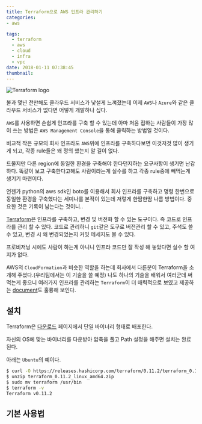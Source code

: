 ```yaml
---
title: Terraform으로 AWS 인프라 관리하기
categories:
- aws

tags:
  - terraform
  - aws
  - cloud
  - infra
  - vpc
date: 2018-01-11 07:38:45
thumbnail:
---
```

![Terraform logo](https://user-images.githubusercontent.com/5028400/34799823-a839efb8-f6a4-11e7-8cf2-ff27f8ef30f3.png)

불과 몇년 전만해도 클라우드 서비스가 낯설게 느껴졌는데 이제 `AWS`나 `Azure`와 같은 클라우드 서비스가 없다면 어떻게 개발하나 싶다.

`AWS`를 사용하면 손쉽게 인프라를 구축 할 수 있는데 아마 처음 접하는 사람들이 가장 많이 쓰는 방법은 `AWS Management Console`을 통해 클릭하는 방법일 것이다. 

비교적 작은 규모의 회사 인프라도 `AWS`위에 인프라를 구축하다보면 이것저것 많이 생기게 되고, 각종 rule들은 왜 정의 했는지 알 길이 없다. 

드물지만 다른 region에 동일한 환경을 구축해야 한다던지하는 요구사항이 생기면 난감하다. 똑같이 보고 구축한다고해도 사람이라는게 실수를 하고 각종 rule중에 빼먹는게 생기기 마련이다.

언젠가 python의 aws sdk인 boto를 이용해서 회사 인프라를 구축하고 명령 한번으로 동일한 환경을 구축했다는 세미나를 본적이 있는데 저렇게 한땀한땀  나름 방법이다. 중요한 것은 기록이 남는다는 것이니..

[Terraform](https://www.terraform.io/intro/index.html)은 인프라를 구축하고, 변경 및 버전화 할 수 있는 도구이다. 즉 코드로 인프라를 관리 할 수 있다. 코드로 관리하니 `git`같은 도구로 버전관리 할 수 있고, 주석도 쓸 수 있고, 변경 시 왜 변경되었는지 커밋 메세지도 볼 수 있다.

프로비저닝 시에도 사람이 하는게 아니니 인프라 코드만 잘 작성 해 놓았다면 실수 할 여지가 없다.

AWS의 `CloudFormation`과 비슷한 역할을 하는데 회사에서 다른분이 Terraform을 소개해 주셨다.(우리팀에서는 이 기술을 쓸 예정) 나도 하나의 기술을 배워서 여러군데 써먹는게 좋으니 여러가지 인프라를 관리하는 `Terraform`이 더 매력적으로 보였고 제공하는 [document](https://www.terraform.io/docs/index.html)도 훌륭해 보인다.


## 설치
Terraform은 [다운로드](https://www.terraform.io/downloads.html) 페이지에서 단일 바이너리 형태로 배포한다.

자신의 OS에 맞는 바이너리를 다운받아 압축을 풀고 Path 설정을 해주면 설치는 완료된다.

아래는 `Ubuntu`의 예이다.

```bash
$ curl -O https://releases.hashicorp.com/terraform/0.11.2/terraform_0.11.2_linux_amd64.zip
$ unzip terraform_0.11.2_linux_amd64.zip
$ sudo mv terraform /usr/bin
$ terraform -v
Terraform v0.11.2
```

## 기본 사용법


